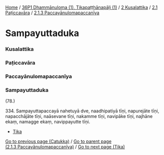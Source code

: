 
[Home](/) / [36P1 Dhammānuloma (1), Tikapaṭṭhānapāḷi (1)](../../../../36P1.md) / [2 Kusalattika](../../../2.md) / [2.1 Paṭiccavāra](../../2.1.md) / [2.1.3 Paccayānulomapaccanīya](../2.1.3.md)

# Sampayuttaduka

### Kusalattika

### Paṭiccavāra

### Paccayānulomapaccanīya

### Sampayuttaduka

(78.)

334\. Sampayuttapaccayā nahetuyā dve, naadhipatiyā tīṇi, napurejāte tīṇi, napacchājāte tīṇi, naāsevane tīṇi, nakamme tīṇi, navipāke tīṇi, najhāne ekaṃ, namagge ekaṃ, navippayutte tīṇi.

* [Tika](Sampayuttaduka/Tika.md)

[Go to previous page (Catukka)](Maggaduka/Catukka.md) / [Go to parent page (2.1.3 Paccayānulomapaccanīya)](../2.1.3.md) / [Go to next page (Tika)](Sampayuttaduka/Tika.md)


